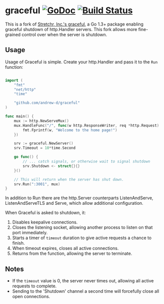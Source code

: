 graceful [![GoDoc](https://godoc.org/github.com/andrew-d/graceful?status.png)](http://godoc.org/github.com/andrew-d/graceful) [![Build Status](https://travis-ci.org/andrew-d/graceful.svg)](https://travis-ci.org/andrew-d/graceful)
========

This is a fork of [Stretchr, Inc.'s graceful](https://github.com/stretchr/graceful),
a Go 1.3+ package enabling graceful shutdown of http.Handler servers.  This fork
allows more fine-grained control over when the server is shutdown.

## Usage

Usage of Graceful is simple. Create your http.Handler and pass it to the `Run` function:

```go

import (
	"fmt"
	"net/http"
	"time"

	"github.com/andrew-d/graceful"
)

func main() {
	mux := http.NewServeMux()
	mux.HandleFunc("/", func(w http.ResponseWriter, req *http.Request) {
		fmt.Fprintf(w, "Welcome to the home page!")
	})

	srv := graceful.NewServer()
	srv.Timeout = 10*time.Second

	go func() {
		// ... catch signals, or otherwise wait to signal shutdown
		srv.Shutdown <- struct{}{}
	}()

	// This will return when the server has shut down.
	srv.Run(":3001", mux)
}
```

In addition to Run there are the http.Server counterparts ListenAndServe,
ListenAndServeTLS and Serve, which allow additional configuration.

When Graceful is asked to shutdown, it:

1. Disables keepalive connections.
2. Closes the listening socket, allowing another process to listen on that port
   immediately.
3. Starts a timer of `timeout` duration to give active requests a chance to finish.
4. When timeout expires, closes all active connections.
5. Returns from the function, allowing the server to terminate.

## Notes

- If the `timeout` value is 0, the server never times out, allowing all active
  requests to complete.
- Sending to the 'Shutdown' channel a second time will forcefully close all open
  connections.
